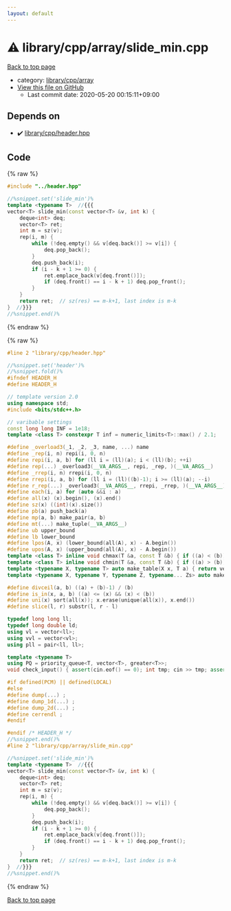 ```yaml
---
layout: default
---
```


<!-- mathjax config similar to math.stackexchange -->
<script type="text/javascript" async
  src="https://cdnjs.cloudflare.com/ajax/libs/mathjax/2.7.5/MathJax.js?config=TeX-MML-AM_CHTML">
</script>
<script type="text/x-mathjax-config">
  MathJax.Hub.Config({
    TeX: { equationNumbers: { autoNumber: "AMS" }},
    tex2jax: {
      inlineMath: [ ['$','$'] ],
      processEscapes: true
    },
    "HTML-CSS": { matchFontHeight: false },
    displayAlign: "left",
    displayIndent: "2em"
  });
</script>

<script type="text/javascript" src="https://cdnjs.cloudflare.com/ajax/libs/jquery/3.4.1/jquery.min.js"></script>
<script src="https://cdn.jsdelivr.net/npm/jquery-balloon-js@1.1.2/jquery.balloon.min.js" integrity="sha256-ZEYs9VrgAeNuPvs15E39OsyOJaIkXEEt10fzxJ20+2I=" crossorigin="anonymous"></script>
<script type="text/javascript" src="../../../../assets/js/copy-button.js"></script>
<link rel="stylesheet" href="../../../../assets/css/copy-button.css" />


# :warning: library/cpp/array/slide_min.cpp

<a href="../../../../index.html">Back to top page</a>

* category: <a href="../../../../index.html#0e902850ca3e9230d87c81984f25b3bb">library/cpp/array</a>
* <a href="{{ site.github.repository_url }}/blob/master/library/cpp/array/slide_min.cpp">View this file on GitHub</a>
    - Last commit date: 2020-05-20 00:15:11+09:00




## Depends on

* :heavy_check_mark: <a href="../header.hpp.html">library/cpp/header.hpp</a>


## Code

<a id="unbundled"></a>
{% raw %}
```cpp
#include "../header.hpp"

//%snippet.set('slide_min')%
template <typename T>  //{{{
vector<T> slide_min(const vector<T> &v, int k) {
    deque<int> deq;
    vector<T> ret;
    int m = sz(v);
    rep(i, m) {
        while (!deq.empty() && v[deq.back()] >= v[i]) {
            deq.pop_back();
        }
        deq.push_back(i);
        if (i - k + 1 >= 0) {
            ret.emplace_back(v[deq.front()]);
            if (deq.front() == i - k + 1) deq.pop_front();
        }
    }
    return ret;  // sz(res) == m-k+1, last index is m-k
}  //}}}
//%snippet.end()%

```
{% endraw %}

<a id="bundled"></a>
{% raw %}
```cpp
#line 2 "library/cpp/header.hpp"

//%snippet.set('header')%
//%snippet.fold()%
#ifndef HEADER_H
#define HEADER_H

// template version 2.0
using namespace std;
#include <bits/stdc++.h>

// varibable settings
const long long INF = 1e18;
template <class T> constexpr T inf = numeric_limits<T>::max() / 2.1;

#define _overload3(_1, _2, _3, name, ...) name
#define _rep(i, n) repi(i, 0, n)
#define repi(i, a, b) for (ll i = (ll)(a); i < (ll)(b); ++i)
#define rep(...) _overload3(__VA_ARGS__, repi, _rep, )(__VA_ARGS__)
#define _rrep(i, n) rrepi(i, 0, n)
#define rrepi(i, a, b) for (ll i = (ll)((b)-1); i >= (ll)(a); --i)
#define r_rep(...) _overload3(__VA_ARGS__, rrepi, _rrep, )(__VA_ARGS__)
#define each(i, a) for (auto &&i : a)
#define all(x) (x).begin(), (x).end()
#define sz(x) ((int)(x).size())
#define pb(a) push_back(a)
#define mp(a, b) make_pair(a, b)
#define mt(...) make_tuple(__VA_ARGS__)
#define ub upper_bound
#define lb lower_bound
#define lpos(A, x) (lower_bound(all(A), x) - A.begin())
#define upos(A, x) (upper_bound(all(A), x) - A.begin())
template <class T> inline void chmax(T &a, const T &b) { if ((a) < (b)) (a) = (b); }
template <class T> inline void chmin(T &a, const T &b) { if ((a) > (b)) (a) = (b); }
template <typename X, typename T> auto make_table(X x, T a) { return vector<T>(x, a); }
template <typename X, typename Y, typename Z, typename... Zs> auto make_table(X x, Y y, Z z, Zs... zs) { auto cont = make_table(y, z, zs...); return vector<decltype(cont)>(x, cont); }

#define divceil(a, b) ((a) + (b)-1) / (b)
#define is_in(x, a, b) ((a) <= (x) && (x) < (b))
#define uni(x) sort(all(x)); x.erase(unique(all(x)), x.end())
#define slice(l, r) substr(l, r - l)

typedef long long ll;
typedef long double ld;
using vl = vector<ll>;
using vvl = vector<vl>;
using pll = pair<ll, ll>;

template <typename T>
using PQ = priority_queue<T, vector<T>, greater<T>>;
void check_input() { assert(cin.eof() == 0); int tmp; cin >> tmp; assert(cin.eof() == 1); }

#if defined(PCM) || defined(LOCAL)
#else
#define dump(...) ;
#define dump_1d(...) ;
#define dump_2d(...) ;
#define cerrendl ;
#endif

#endif /* HEADER_H */
//%snippet.end()%
#line 2 "library/cpp/array/slide_min.cpp"

//%snippet.set('slide_min')%
template <typename T>  //{{{
vector<T> slide_min(const vector<T> &v, int k) {
    deque<int> deq;
    vector<T> ret;
    int m = sz(v);
    rep(i, m) {
        while (!deq.empty() && v[deq.back()] >= v[i]) {
            deq.pop_back();
        }
        deq.push_back(i);
        if (i - k + 1 >= 0) {
            ret.emplace_back(v[deq.front()]);
            if (deq.front() == i - k + 1) deq.pop_front();
        }
    }
    return ret;  // sz(res) == m-k+1, last index is m-k
}  //}}}
//%snippet.end()%

```
{% endraw %}

<a href="../../../../index.html">Back to top page</a>

